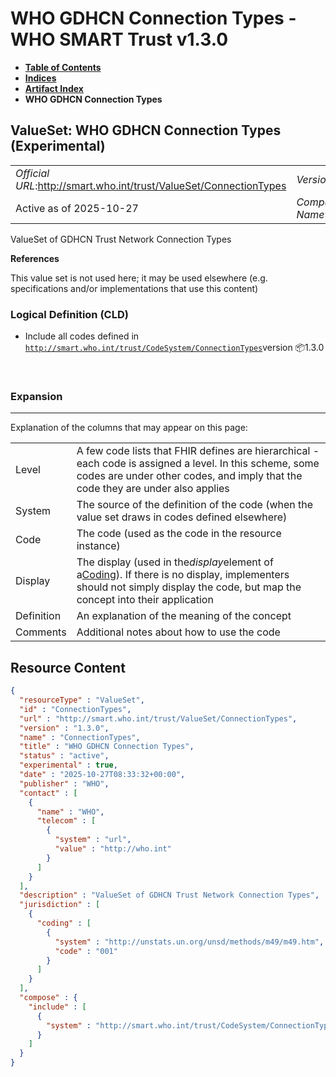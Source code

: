 # WHO GDHCN Connection Types - WHO SMART Trust v1.3.0

* [**Table of Contents**](toc.md)
* [**Indices**](indices.md)
* [**Artifact Index**](artifacts.md)
* **WHO GDHCN Connection Types**

## ValueSet: WHO GDHCN Connection Types (Experimental) 

| | |
| :--- | :--- |
| *Official URL*:http://smart.who.int/trust/ValueSet/ConnectionTypes | *Version*:1.3.0 |
| Active as of 2025-10-27 | *Computable Name*:ConnectionTypes |

 
ValueSet of GDHCN Trust Network Connection Types 

 **References** 

This value set is not used here; it may be used elsewhere (e.g. specifications and/or implementations that use this content)

### Logical Definition (CLD)

* Include all codes defined in [`http://smart.who.int/trust/CodeSystem/ConnectionTypes`](CodeSystem-ConnectionTypes.md)version 📦1.3.0

 

### Expansion

-------

 Explanation of the columns that may appear on this page: 

| | |
| :--- | :--- |
| Level | A few code lists that FHIR defines are hierarchical - each code is assigned a level. In this scheme, some codes are under other codes, and imply that the code they are under also applies |
| System | The source of the definition of the code (when the value set draws in codes defined elsewhere) |
| Code | The code (used as the code in the resource instance) |
| Display | The display (used in the*display*element of a[Coding](http://hl7.org/fhir/R4/datatypes.html#Coding)). If there is no display, implementers should not simply display the code, but map the concept into their application |
| Definition | An explanation of the meaning of the concept |
| Comments | Additional notes about how to use the code |



## Resource Content

```json
{
  "resourceType" : "ValueSet",
  "id" : "ConnectionTypes",
  "url" : "http://smart.who.int/trust/ValueSet/ConnectionTypes",
  "version" : "1.3.0",
  "name" : "ConnectionTypes",
  "title" : "WHO GDHCN Connection Types",
  "status" : "active",
  "experimental" : true,
  "date" : "2025-10-27T08:33:32+00:00",
  "publisher" : "WHO",
  "contact" : [
    {
      "name" : "WHO",
      "telecom" : [
        {
          "system" : "url",
          "value" : "http://who.int"
        }
      ]
    }
  ],
  "description" : "ValueSet of GDHCN Trust Network Connection Types",
  "jurisdiction" : [
    {
      "coding" : [
        {
          "system" : "http://unstats.un.org/unsd/methods/m49/m49.htm",
          "code" : "001"
        }
      ]
    }
  ],
  "compose" : {
    "include" : [
      {
        "system" : "http://smart.who.int/trust/CodeSystem/ConnectionTypes"
      }
    ]
  }
}

```
